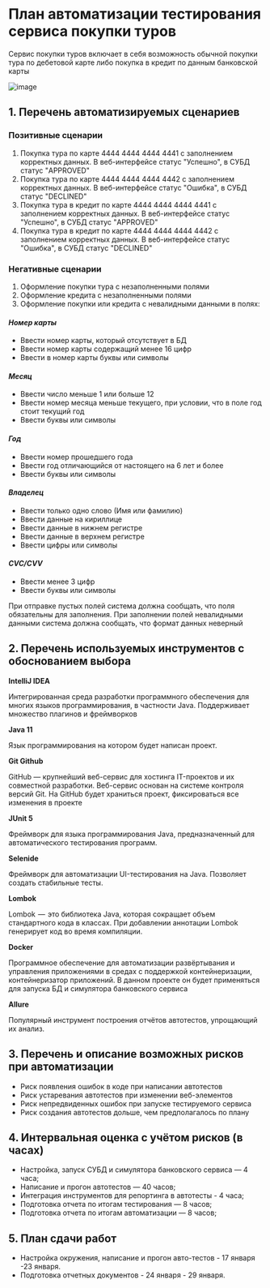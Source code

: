 # План автоматизации тестирования сервиса покупки туров
Сервис покупки туров включает в себя возможность обычной покупки тура по дебетовой карте либо покупка в кредит по данным банковской карты

![image](https://github.com/user-attachments/assets/11bb9c2d-ae1b-44ea-b41d-2c62a81dc7d5)


## 1. Перечень автоматизируемых сценариев
### Позитивные сценарии

1. Покупка тура по карте 4444 4444 4444 4441 с заполнением корректных данных. В веб-интерфейсе статус "Успешно", в СУБД статус "APPROVED"
2. Покупка тура по карте 4444 4444 4444 4442 с заполнением корректных данных. В веб-интерфейсе статус "Ошибка", в СУБД статус "DECLINED"
3. Покупка тура в кредит по карте 4444 4444 4444 4441 с заполнением корректных данных. В веб-интерфейсе статус "Успешно", в СУБД статус "APPROVED"
4. Покупка тура в кредит по карте 4444 4444 4444 4442 с заполнением корректных данных. В веб-интерфейсе статус "Ошибка", в СУБД статус "DECLINED"

### Негативные сценарии

1. Оформление покупки тура с незаполненными полями
2. Оформление кредита с незаполненными полями
3. Оформление покупки или кредита с невалидными данными в полях:
#### *Номер карты*
* Ввести номер карты, который отсутствует в БД
* Ввести номер карты содержащий менее 16 цифр
* Ввести в номер карты буквы или символы
#### *Месяц*
* Ввести число меньше 1 или больше 12
* Ввести номер месяца меньше текущего, при условии, что в поле год стоит текущий год
* Ввести буквы или символы
#### *Год*
* Ввести номер прошедшего года
* Ввести год отличающийся от настоящего на 6 лет и более
* Ввести буквы или символы
#### *Владелец*
* Ввести только одно слово (Имя или фамилию)
* Ввести данные на кириллице
* Ввести данные в нижнем регистре
* Ввести данные в верхнем регистре
* Ввести цифры или символы
#### *CVC/CVV*
* Ввести менее 3 цифр
* Ввести буквы или символы

При отправке пустых полей система должна сообщать, что поля обязательны для заполнения. При заполнении полей невалидными данными система должна сообщать, что формат данных неверный 

## 2. Перечень используемых инструментов с обоснованием выбора
**IntelliJ IDEA**

Интегрированная среда разработки программного обеспечения для многих языков программирования, в частности Java. Поддерживает множество плагинов и фреймворков

**Java 11**

Язык программирования на котором будет написан проект.

**Git Github**

GitHub — крупнейший веб-сервис для хостинга IT-проектов и их совместной разработки. Веб-сервис основан на системе контроля версий Git. На GitHub будет храниться проект, фиксироваться все изменения в проекте

**JUnit 5**

Фреймворк для языка программирования Java, предназначенный для автоматического тестирования программ.

**Selenide**

Фреймворк для автоматизации UI-тестирования на Java. Позволяет создать стабильные тесты. 

**Lombok**

Lombok  —  это библиотека Java, которая сокращает объем стандартного кода в классах. При добавлении аннотации Lombok генерирует код во время компиляции.

**Docker**

Программное обеспечение для автоматизации развёртывания и управления приложениями в средах с поддержкой контейнеризации, контейнеризатор приложений. В данном проекте он будет применяться для запуска БД и симулятора банковского сервиса

**Allure**

Популярный инструмент построения отчётов автотестов, упрощающий их анализ. 

## 3. Перечень и описание возможных рисков при автоматизации

* Риск появления ошибок в коде при написании автотестов
* Риск устаревания автотестов при изменении веб-элементов
* Риск непредвиденных ошибок при запуске тестируемого сервиса
* Риск создания автотестов дольше, чем предполагалось по плану

## 4. Интервальная оценка с учётом рисков (в часах)

- Настройка, запуск СУБД и симулятора банковского сервиса — 4 часа;
- Написание и прогон автотестов — 40 часов;
- Интеграция инструментов для репортинга в автотесты - 4 часа;
- Подготовка отчета по итогам тестирования — 8 часов;
- Подготовка отчета по итогам автоматизации  — 8 часов;

## 5. План сдачи работ

* Настройка окружения, написание и прогон авто-тестов - 17 января -23 января.
* Подготовка отчетных документов - 24 января - 29 января.


